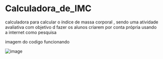 # Calculadora_de_IMC
calculadora para calcular o índice de massa corporal , sendo uma atividade avaliativa com objetivo d fazer os alunos criarem por conta própria usando a internet como pesquisa

imagem do codigo funcionando

![image](https://github.com/LucasAntonioMendes/Calculadora_de_IMC/assets/170566722/0cf31b6c-fa28-4eea-a6dc-d2c162ba504a)

